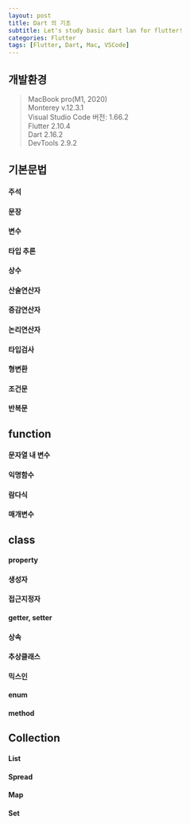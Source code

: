 ```yaml
---
layout: post
title: Dart 의 기초
subtitle: Let's study basic dart lan for flutter!
categories: Flutter
tags: [Flutter, Dart, Mac, VSCode]
---
```


## 개발환경 ##
> MacBook pro(M1, 2020)  
> Monterey v.12.3.1  
> Visual Studio Code 버전: 1.66.2  
> Flutter 2.10.4  
> Dart 2.16.2  
> DevTools 2.9.2  
  
## 기본문법 ##
#### 주석 ####
<script src="https://gist.github.com/pausacoffee/6cad4851b7174da4f06fb9ed69b80ae3.js"></script>

#### 문장 ####
#### 변수 ####
#### 타입 추론 ####
#### 상수 ####
#### 산술연산자 ####
#### 증감연산자 ####
#### 논리연산자 ####
#### 타입검사 ####
#### 형변환 ####
#### 조건문 ####
#### 반복문 ####
  
## function ##
#### 문자열 내 변수 ####
#### 익명함수 ####
#### 람다식 ####
#### 매개변수 ####

## class ##
#### property ####
#### 생성자 ####
#### 접근지정자 ####
#### getter, setter ####
#### 상속 ####
#### 추상클래스 ####
#### 믹스인 ####
#### enum ####
#### method ####
  
## Collection ##
#### List ####
#### Spread ####
#### Map ####
#### Set ####
